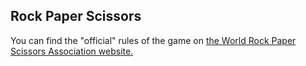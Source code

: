 ## Rock Paper Scissors

You can find the "official" rules of the game on [the World Rock Paper Scissors Association website.](https://wrpsa.com/the-official-rules-of-rock-paper-scissors/)

